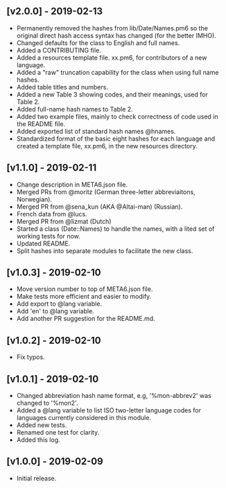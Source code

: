 ## [v2.0.0] - 2019-02-13
- Permanently removed the hashes from lib/Date/Names.pm6
  so the original direct hash access syntax has changed
  (for the better IMHO).
- Changed defaults for the class to English and full names.
- Added a CONTRIBUTING file.
- Added a resources template file. xx.pm6, for contributors
  of a new language.
- Added a "raw" truncation capability for the class when
  using full name hashes.
- Added table titles and numbers.
- Added a new Table 3 showing codes, and their meanings,
  used for Table 2.
- Added full-name hash names to Table 2.
- Added two example files, mainly to check correctness of
  code used in the README file.
- Added exported list of standard hash names @hnames.
- Standardized format of the basic eight hashes for each
  language and created a template file, xx.pm6, in the new
  resources directory.

## [v1.1.0] - 2019-02-11
- Change description in META6.json file.
- Merged PRs from @moritz (German three-letter abbreviaitons, Norwegian).
- Merged PR from @sena_kun (AKA @Altai-man) (Russian).
- French data from @lucs.
- Merged PR from @lizmat (Dutch)
- Started a class (Date::Names) to handle the names, with a lited set
  of working tests for now.
- Updated README.
- Split hashes into separate modules to facilitate the new class.

## [v1.0.3] - 2019-02-10
- Move version number to top of META6.json file.
- Make tests more efficient and easier to modify.
- Add export to @lang variable.
- Add 'en' to @lang variable.
- Add another PR suggestion for the README.md.

## [v1.0.2] - 2019-02-10
- Fix typos.

## [v1.0.1] - 2019-02-10
- Changed abbreviation hash name format, e.g,
  '%mon-abbrev2' was changed to '%mon2'.
- Added a @lang variable to list ISO two-letter language
  codes for languages currently considered in this
  module.
- Added new tests.
- Renamed one test for clarity.
- Added this log.

## [v1.0.0] - 2019-02-09
- Initial release.
